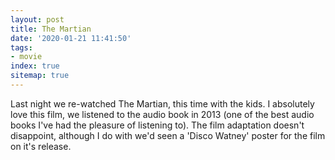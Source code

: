 ```yaml
---
layout: post
title: The Martian
date: '2020-01-21 11:41:50'
tags:
- movie
index: true
sitemap: true
---
```


Last night we re-watched The Martian, this time with the kids. I absolutely love this film, we listened to the audio book in 2013 (one of the best audio books I've had the pleasure of listening to). The film adaptation doesn't disappoint, although I do with we'd seen a 'Disco Watney' poster for the film on it's release.

